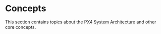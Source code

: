 # Concepts

This section contains topics about the [PX4 System Architecture](../concept/architecture.md) and other core concepts.